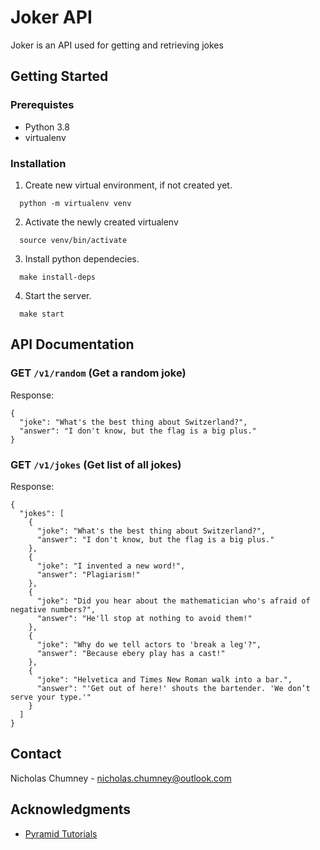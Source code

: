 # Joker API
Joker is an API used for getting and retrieving jokes

## Getting Started

### Prerequistes
- Python 3.8
- virtualenv

### Installation
1) Create new virtual environment, if not created yet.
  ```
    python -m virtualenv venv
  ```

2) Activate the newly created virtualenv
  ```
    source venv/bin/activate
  ```

3) Install python dependecies.
  ```
    make install-deps
  ```

4) Start the server.
  ```
    make start
  ```

## API Documentation

### GET `/v1/random` (Get a random joke)

Response:
```
{
  "joke": "What's the best thing about Switzerland?",
  "answer": "I don't know, but the flag is a big plus."
}
```

### GET `/v1/jokes` (Get list of all jokes)

Response:
```
{
  "jokes": [
    {
      "joke": "What's the best thing about Switzerland?",
      "answer": "I don't know, but the flag is a big plus."
    },
    {
      "joke": "I invented a new word!",
      "answer": "Plagiarism!"
    },
    {
      "joke": "Did you hear about the mathematician who's afraid of negative numbers?",
      "answer": "He'll stop at nothing to avoid them!"
    },
    {
      "joke": "Why do we tell actors to 'break a leg'?",
      "answer": "Because ebery play has a cast!"
    },
    {
      "joke": "Helvetica and Times New Roman walk into a bar.",
      "answer": "'Get out of here!' shouts the bartender. 'We don’t serve your type.'"
    }
  ]
}
```

## Contact
Nicholas Chumney - [nicholas.chumney@outlook.com](nicholas.chumney@outlook.com) 

## Acknowledgments
- [Pyramid Tutorials](https://docs.pylonsproject.org/projects/pyramid/en/latest/quick_tutorial/index.html)
